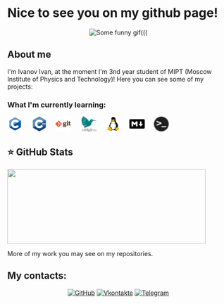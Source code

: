 # Nice to see you on my github page!

<p align="center">
<img src="https://c.tenor.com/41I-iMyClCgAAAAd/programmer-programming.gif" alt="Some funny gif((("/>
</p>

## About me

I'm Ivanov Ivan, at the moment I'm 3nd year student of MIPT (Moscow Institute of Physics and Technology)! Here you can see some of my projects:

### What I'm currently learning:

<img src="https://raw.githubusercontent.com/github/explore/f3e22f0dca2be955676bc70d6214b95b13354ee8/topics/c/c.png" width="35px">&nbsp;&nbsp;&nbsp;&nbsp;
<img src="https://raw.githubusercontent.com/github/explore/180320cffc25f4ed1bbdfd33d4db3a66eeeeb358/topics/cpp/cpp.png" width="35px">&nbsp;&nbsp;&nbsp;&nbsp;
<img src="https://raw.githubusercontent.com/github/explore/80688e429a7d4ef2fca1e82350fe8e3517d3494d/topics/git/git.png" width="35px">&nbsp;&nbsp;&nbsp;&nbsp;&nbsp;
<img src="https://raw.githubusercontent.com/github/explore/80688e429a7d4ef2fca1e82350fe8e3517d3494d/topics/latex/latex.png" width="35px">&nbsp;&nbsp;&nbsp;&nbsp;
<img src="https://raw.githubusercontent.com/github/explore/80688e429a7d4ef2fca1e82350fe8e3517d3494d/topics/linux/linux.png" width="35px">&nbsp;&nbsp;&nbsp;&nbsp;
<img src="https://raw.githubusercontent.com/github/explore/80688e429a7d4ef2fca1e82350fe8e3517d3494d/topics/markdown/markdown.png" width="35px">&nbsp;&nbsp;&nbsp;&nbsp;
<img src="https://raw.githubusercontent.com/github/explore/d92924b1d925bb134e308bd29c9de6c302ed3beb/topics/terminal/terminal.png" width="35px">&nbsp;&nbsp;&nbsp;&nbsp;

## ⭐ GitHub Stats
<a href="https://github.com/PozhiloyPumba/github-readme-stats">
  <img width=450 height=170 align="center" src="https://github-readme-stats.vercel.app/api?username=PozhiloyPumba&theme=midnight-purple&show_icons=true&bg_color=0D1117&hide_border=true" />
</a>

More of my work you may see on my repositories.

## My contacts:
<p align="center">
	<a href="https://github.com/PozhiloyPumba"><img src="https://img.icons8.com/bubbles/50/github.png" alt="GitHub"/></a>
	<a href="https://vk.com/lost_minus"><img src="https://img.icons8.com/bubbles/50/vk-com.png" alt="Vkontakte"/></a>
	<a href="https://t.me/lost_minus"><img src="https://img.icons8.com/bubbles/50/telegram-app.png" alt="Telegram"/></a>
</p>
